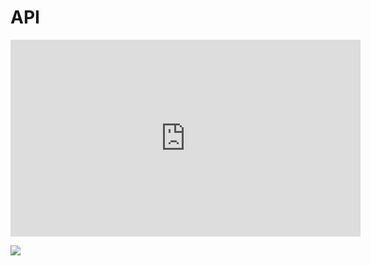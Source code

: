 # API
<iframe width="560" height="315" src="https://www.youtube.com/embed/GZvSYJDk-us" title="YouTube video player" frameborder="0" allow="accelerometer; autoplay; clipboard-write; encrypted-media; gyroscope; picture-in-picture" allowfullscreen></iframe>

![](https://i.imgur.com/Difrg23.jpg)

